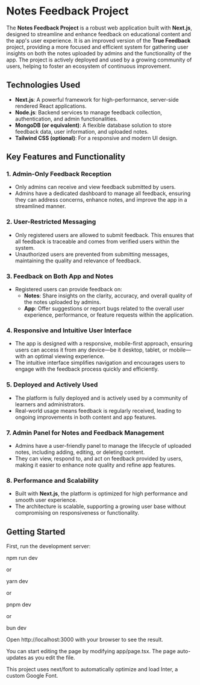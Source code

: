 # Notes Feedback Project

The **Notes Feedback Project** is a robust web application built
with **Next.js**, designed to streamline and enhance feedback on
educational content and the app's user experience. It is an improved
version of the **True Feedback** project, providing a more focused
and efficient system for gathering user insights on both the notes
uploaded by admins and the functionality of the app. The project is
actively deployed and used by a growing community of users, helping
to foster an ecosystem of continuous improvement.

## Technologies Used

- **Next.js**: A powerful framework for high-performance, server-side rendered React applications.
- **Node.js**: Backend services to manage feedback collection, authentication, and admin functionalities.
- **MongoDB (or equivalent)**: A flexible database solution to store feedback data, user information, and uploaded notes.
- **Tailwind CSS (optional)**: For a responsive and modern UI design.

## Key Features and Functionality

### 1. **Admin-Only Feedback Reception**

- Only admins can receive and view feedback submitted by users.
- Admins have a dedicated dashboard to manage all feedback, ensuring they can address concerns, enhance notes, and improve the app in a streamlined manner.

### 2. **User-Restricted Messaging**

- Only registered users are allowed to submit feedback. This ensures that all feedback is traceable and comes from verified users within the system.
- Unauthorized users are prevented from submitting messages, maintaining the quality and relevance of feedback.

### 3. **Feedback on Both App and Notes**

- Registered users can provide feedback on:
  - **Notes**: Share insights on the clarity, accuracy, and overall quality of the notes uploaded by admins.
  - **App**: Offer suggestions or report bugs related to the overall user experience, performance, or feature requests within the application.

### 4. **Responsive and Intuitive User Interface**

- The app is designed with a responsive, mobile-first approach, ensuring users can access it from any device—be it desktop, tablet, or mobile—with an optimal viewing experience.
- The intuitive interface simplifies navigation and encourages users to engage with the feedback process quickly and efficiently.

### 5. **Deployed and Actively Used**

- The platform is fully deployed and is actively used by a community of learners and administrators.
- Real-world usage means feedback is regularly received, leading to ongoing improvements in both content and app features.

### 7. **Admin Panel for Notes and Feedback Management**

- Admins have a user-friendly panel to manage the lifecycle of uploaded notes, including adding, editing, or deleting content.
- They can view, respond to, and act on feedback provided by users, making it easier to enhance note quality and refine app features.

### 8. **Performance and Scalability**

- Built with **Next.js**, the platform is optimized for high performance and smooth user experience.
- The architecture is scalable, supporting a growing user base without compromising on responsiveness or functionality.

## Getting Started

First, run the development server:

npm run dev

or

yarn dev

or

pnpm dev

or

bun dev

Open http://localhost:3000 with your browser to see the result.

You can start editing the page by modifying app/page.tsx. The page auto-updates as you edit the file.

This project uses next/font to automatically optimize and load Inter, a custom Google Font.
